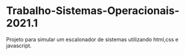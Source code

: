# Trabalho-Sistemas-Operacionais-2021.1
Projeto para simular um escalonador de sistemas utilizando html,css e javascript.

